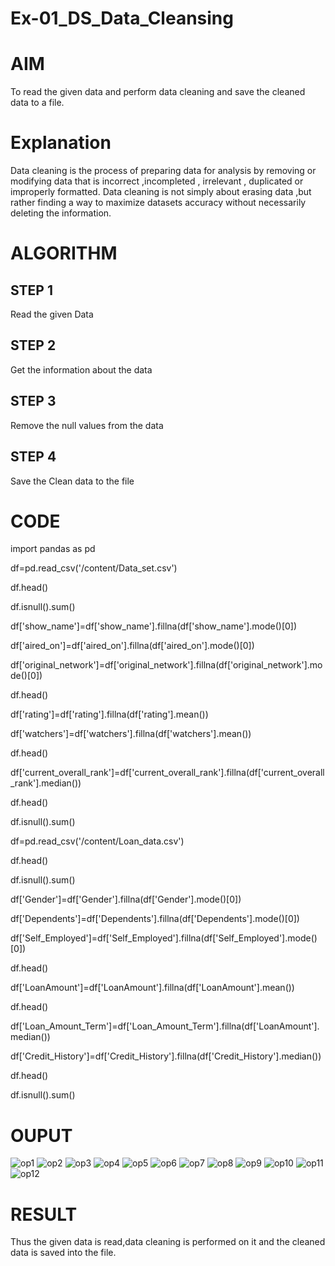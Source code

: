 # Ex-01_DS_Data_Cleansing
# AIM
To read the given data and perform data cleaning and save the cleaned data to a file.

# Explanation
Data cleaning is the process of preparing data for analysis by removing or modifying data that is incorrect ,incompleted , irrelevant , duplicated or improperly formatted. Data cleaning is not simply about erasing data ,but rather finding a way to maximize datasets accuracy without necessarily deleting the information.

# ALGORITHM
## STEP 1
Read the given Data

## STEP 2
Get the information about the data

## STEP 3
Remove the null values from the data

## STEP 4
Save the Clean data to the file



# CODE
import pandas as pd

df=pd.read_csv('/content/Data_set.csv')

df.head() 

df.isnull().sum()

df['show_name']=df['show_name'].fillna(df['show_name'].mode()[0])

df['aired_on']=df['aired_on'].fillna(df['aired_on'].mode()[0])

df['original_network']=df['original_network'].fillna(df['original_network'].mode()[0])

df.head()

df['rating']=df['rating'].fillna(df['rating'].mean())

df['watchers']=df['watchers'].fillna(df['watchers'].mean())

df.head()

df['current_overall_rank']=df['current_overall_rank'].fillna(df['current_overall_rank'].median())

df.head()

df.isnull().sum()

df=pd.read_csv('/content/Loan_data.csv')

df.head()

df.isnull().sum()

df['Gender']=df['Gender'].fillna(df['Gender'].mode()[0])

df['Dependents']=df['Dependents'].fillna(df['Dependents'].mode()[0])

df['Self_Employed']=df['Self_Employed'].fillna(df['Self_Employed'].mode()[0])

df.head()

df['LoanAmount']=df['LoanAmount'].fillna(df['LoanAmount'].mean())

df.head()

df['Loan_Amount_Term']=df['Loan_Amount_Term'].fillna(df['LoanAmount'].median())

df['Credit_History']=df['Credit_History'].fillna(df['Credit_History'].median())

df.head()

df.isnull().sum()

# OUPUT
![op1](https://user-images.githubusercontent.com/112301582/226176454-3e1b37ea-54d3-4c16-9102-e75b34ecf6aa.png)
![op2](https://user-images.githubusercontent.com/112301582/226176520-88a9f6f8-81f7-48bd-bc8c-b8eb4fd8bf75.png)
![op3](https://user-images.githubusercontent.com/112301582/226176531-f922bd6f-1bc5-4655-a6fa-51ba2ca8c380.png)
![op4](https://user-images.githubusercontent.com/112301582/226177262-31f8f842-cc62-44aa-8e13-745fa5051a66.png)
![op5](https://user-images.githubusercontent.com/112301582/226176548-a67711f9-85be-4631-9f5e-d664971314dd.png)
![op6](https://user-images.githubusercontent.com/112301582/226176560-fe2d657f-f933-4a02-81bd-98d580d0befc.png)
![op7](https://user-images.githubusercontent.com/112301582/226177279-ab9e8226-d4d9-4e93-a72d-c86b9b13d97f.png)
![op8](https://user-images.githubusercontent.com/112301582/226176984-fc268bb7-c404-4502-a415-84678fa74031.png)
![op9](https://user-images.githubusercontent.com/112301582/226176990-900d024d-e703-4287-9eae-0370c7fce4da.png)
![op10](https://user-images.githubusercontent.com/112301582/226176995-f9495626-3105-4dce-8774-ea64689a7c74.png)
![op11](https://user-images.githubusercontent.com/112301582/226177422-ba559bb6-69c8-4689-b61f-1ff15c45619c.png)
![op12](https://user-images.githubusercontent.com/112301582/226177010-8501c40e-ae78-4331-9cd7-1250363e2824.png)

# RESULT

Thus the given data is read,data cleaning is performed on it and the cleaned data is saved into the file.







